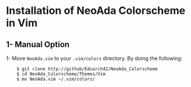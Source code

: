 # Installation of NeoAda Colorscheme in Vim

##  1-  Manual Option
 
1- Move `NeoAda.vim` to your `.vim/colors` directory. By doing the following:

        $ git clone http://github/Eduarch42/NeoAda_Colorscheme
        $ cd NeoAda_Colorscheme/Themes/Vim
        $ mv NeoAda.vim ~/.vim/colors/
  
  



